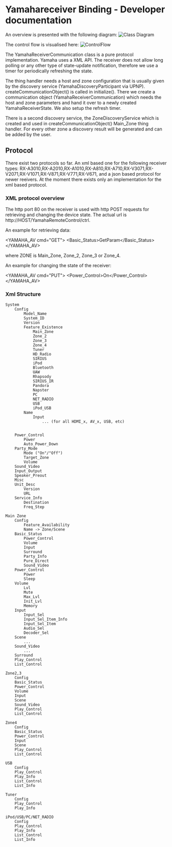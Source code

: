 # Yamahareceiver Binding - Developer documentation

An overview is presented with the following diagram:
![Class Diagram](doc/classes.png "Class Diagram")

The control flow is visualised here:
![ControlFlow](doc/ControlFlow.png "ControlFlow")

The YamahaReceiverCommunication class is a pure protocol implementation.
Yamaha uses a XML API. The receiver does not allow long polling or any
other type of state-update notification, therefore we use a timer for
periodically refreshing the state.

The thing handler needs a host and zone configuration that is usually
given by the discovery service (YamahaDiscoveryParticipant via UPNP).
createCommunicationObject() is called in initialize(). There we create
a communication object (YamahaReceiverCommunication) which needs the host
and zone parameters and hand it over to a newly created YamahaReceiverState.
We also setup the refresh timer.

There is a second discovery service, the ZoneDiscoveryService which is created
and used in createCommunicationObject() Main_Zone thing handler.
For every other zone a discovery result will be generated and can be added by the user.

## Protocol

There exist two protocols so far. An xml based one for the following receiver types:
RX-A3010,RX-A2010,RX-A1010,RX-A810,RX-A710,RX-V3071,RX-V2071,RX-V1071,RX-V871,RX-V771,RX-V671,
and a json based protocol for newer reeivers. At the moment there exists only an implementation
for the xml based protocol.

### XML protocol overview

The http port 80 on the receiver is used with http POST requests for retrieving and changing the device state. The actual url is http://HOST/YamahaRemoteControl/ctrl.

An example for retrieving data:
<?xml version="1.0" encoding="utf-8"?>
<YAMAHA_AV cmd="GET">
<ZONE><Basic_Status>GetParam</Basic_Status><ZONE>
</YAMAHA_AV>

where ZONE is Main_Zone, Zone_2, Zone_3 or Zone_4.

An example for changing the state of the receiver:

<YAMAHA_AV cmd="PUT">
<ZONE><Power_Control><Power>On</Power></Power_Control><ZONE>
</YAMAHA_AV>

### Xml Structure
	System	
		Config
			Model_Name
			System_ID	
			Version	
			Feature_Existence	
				Main_Zone
				Zone_2
				Zone_3
				Zone_4
				Tuner
				HD_Radio
				SIRIUS
				iPod
				Bluetooth
				UAW
				Rhapsody
				SIRIUS_IR
				Pandora
				Napster
				PC
				NET_RADIO
				USB
				iPod_USB
			Name
				Input
					... (for all HDMI_x, AV_x, USB, etc)


		Power_Control
			Power
			Auto_Power_Down
		Party_Mode
			Mode ("On"/"Off")
			Target_Zone
			Volume
		Sound_Video
		Input_Output
		Speaker_Preout
		Misc
		Unit_Desc
			Version
			URL
		Service_Info
			Destination
			Freq_Step

	Main Zone	
		Config
			Feature_Availability
			Name -> Zone/Scene
		Basic_Status
			Power_Control
			Volume
			Input
			Surround
			Party_Info
			Pure_Direct
			Sound_Video
		Power_Control
			Power
			Sleep
		Volume
			Lvl
			Mute
			Max_Lvl
			Init_Lvl
			Memory
		Input
			Input_Sel
			Input_Sel_Item_Info
			Input_Sel_Item
			Audio_Sel
			Decoder_Sel
		Scene
			...
		Sound_Video
			...
		Surround
		Play_Control
		List_Control

	Zone2,3	
		Config
		Basic_Status
		Power_Control
		Volume
		Input
		Scene
		Sound_Video
		Play_Control
		List_Control

	Zone4	
		Config
		Basic_Status
		Power_Control
		Input
		Scene
		Play_Control
		List_Control

	USB	
		Config
		Play_Control
		Play_Info
		List_Control
		List_Info

	Tuner	
		Config
		Play_Control
		Play_Info

	iPod/USB/PC/NET_RADIO
		Config
		Play_Control
		Play_Info
		List_Control
		List_Info
